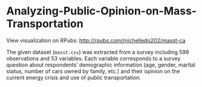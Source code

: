 # Analyzing-Public-Opinion-on-Mass-Transportation
View visualization on RPubs: http://rpubs.com/michelledo202/masst-ca


The given dataset (`masst.csv`) was extracted from a survey including 599 observations and 53 variables. Each variable corresponds to a survey question about respondents’ demographic information (age, gender, marital status, number of cars owned by family, etc.) and their opinion on the current energy crisis and use of public transportation.
